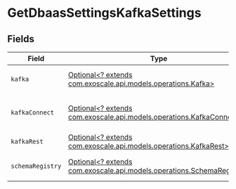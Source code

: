 # GetDbaasSettingsKafkaSettings


## Fields

| Field                                                                                                              | Type                                                                                                               | Required                                                                                                           | Description                                                                                                        |
| ------------------------------------------------------------------------------------------------------------------ | ------------------------------------------------------------------------------------------------------------------ | ------------------------------------------------------------------------------------------------------------------ | ------------------------------------------------------------------------------------------------------------------ |
| `kafka`                                                                                                            | [Optional<? extends com.exoscale.api.models.operations.Kafka>](../../models/operations/Kafka.md)                   | :heavy_minus_sign:                                                                                                 | Kafka broker configuration values                                                                                  |
| `kafkaConnect`                                                                                                     | [Optional<? extends com.exoscale.api.models.operations.KafkaConnect>](../../models/operations/KafkaConnect.md)     | :heavy_minus_sign:                                                                                                 | Kafka Connect configuration values                                                                                 |
| `kafkaRest`                                                                                                        | [Optional<? extends com.exoscale.api.models.operations.KafkaRest>](../../models/operations/KafkaRest.md)           | :heavy_minus_sign:                                                                                                 | Kafka REST configuration                                                                                           |
| `schemaRegistry`                                                                                                   | [Optional<? extends com.exoscale.api.models.operations.SchemaRegistry>](../../models/operations/SchemaRegistry.md) | :heavy_minus_sign:                                                                                                 | Schema Registry configuration                                                                                      |